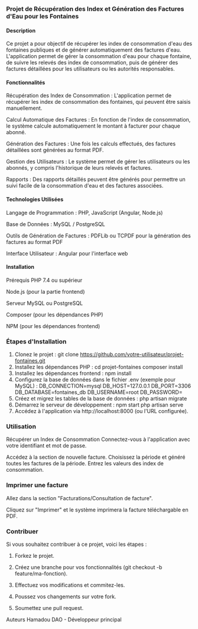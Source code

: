 ### Projet de Récupération des Index et Génération des Factures d'Eau pour les Fontaines
#### Description
Ce projet a pour objectif de récupérer les index de consommation d'eau des fontaines publiques et de générer automatiquement des factures d'eau. L'application permet de gérer la consommation d'eau pour chaque fontaine, de suivre les relevés des index de consommation, puis de générer des factures détaillées pour les utilisateurs ou les autorités responsables.
#### Fonctionnalités
Récupération des Index de Consommation : L'application permet de récupérer les index de consommation des fontaines, qui peuvent être saisis manuellement.

Calcul Automatique des Factures : En fonction de l'index de consommation, le système calcule automatiquement le montant à facturer pour chaque abonné.

Génération des Factures : Une fois les calculs effectués, des factures détaillées sont générées au format PDF.

Gestion des Utilisateurs : Le système permet de gérer les utilisateurs ou les abonnés, y compris l'historique de leurs relevés et factures.

Rapports : Des rapports détaillés peuvent être générés pour permettre un suivi facile de la consommation d'eau et des factures associées.

#### Technologies Utilisées
Langage de Programmation : PHP, JavaScript (Angular, Node.js)

Base de Données : MySQL / PostgreSQL

Outils de Génération de Factures : PDFLib ou TCPDF pour la génération des factures au format PDF

Interface Utilisateur : Angular pour l'interface web

#### Installation
Prérequis
PHP 7.4 ou supérieur

Node.js (pour la partie frontend)

Serveur MySQL ou PostgreSQL

Composer (pour les dépendances PHP)

NPM (pour les dépendances frontend)

### Étapes d'Installation
1. Clonez le projet :
git clone https://github.com/votre-utilisateur/projet-fontaines.git
2. Installez les dépendances PHP :
cd projet-fontaines
composer install
3. Installez les dépendances frontend :
npm install
4. Configurez la base de données dans le fichier .env (exemple pour MySQL) :
DB_CONNECTION=mysql
DB_HOST=127.0.0.1
DB_PORT=3306
DB_DATABASE=fontaines_db
DB_USERNAME=root
DB_PASSWORD=
5. Créez et migrez les tables de la base de données :
php artisan migrate
6. Démarrez le serveur de développement :
npm start
php artisan serve
7. Accédez à l'application via http://localhost:8000 (ou l'URL configurée).

### Utilisation
Récupérer un Index de Consommation
Connectez-vous à l'application avec votre identifiant et mot de passe.

Accédez à la section de nouvelle facture.
Choisissez la période et généré toutes les factures de la période.
Entrez les valeurs des index de consommation.

### Imprimer une facture
Allez dans la section "Facturations/Consultation de facture".

Cliquez sur "Imprimer" et le système imprimera la facture téléchargable en PDF. 

### Contribuer
Si vous souhaitez contribuer à ce projet, voici les étapes :

1. Forkez le projet.

2. Créez une branche pour vos fonctionnalités (git checkout -b feature/ma-fonction).

3. Effectuez vos modifications et commitez-les.

4. Poussez vos changements sur votre fork.

5. Soumettez une pull request.

Auteurs
Hamadou DAO - Développeur principal
